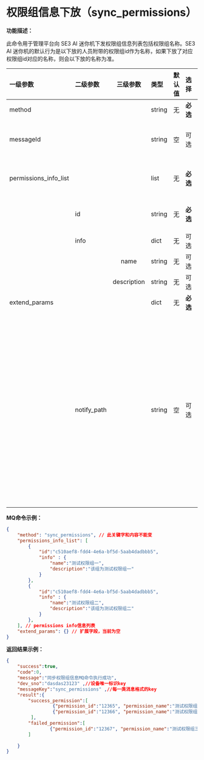 # 权限组信息下放（sync_permissions）

**功能描述：**

此命令用于管理平台向 SE3 AI 迷你机下发权限组信息列表包括权限组名称。SE3 AI 迷你机的默认行为是以下放的人员附带的权限组id作为名称，如果下放了对应权限组id对应的名称，则会以下放的名称为准。

| 一级参数              | 二级参数    |  三级参数   | 类型   | 默认值 | 选择     | 说明                                                         | 举例                                   |
| :-------------------- | :---------- | :---------: | :----- | ------ | :------- | :----------------------------------------------------------- | -------------------------------------- |
| method                |             |             | string | 无     | **必选** | sync_permissions                                             |                                        |
| messageId             |             |             | string | 空     | 可选     | MQ消息的唯一标识ID，当消息下放时带有该字段才会回传           |                                        |
| permissions_info_list |             |             | list   | 无     | **必选** | 里面带有permissions，即权限组相关的信息数据                  |                                        |
|                       | id          |             | string | 无     | **必选** | 权限组唯一标识id                                             | "c510aef8-fdd4-4e6a-bf5d-5aab4dadbbb5" |
|                       | info        |             | dict   | 无     | 可选     | 权限组信息                                                   |                                        |
|                       |             |    name     | string | 无     | 可选     | 权限组名称                                                   | "测试权限组一"                         |
|                       |             | description | string | 无     | 可选     | 权限组描述                                                   | "该组为测试权限组一"                   |
| extend_params         |             |             | dict   | 无     | **必选** | 扩展字段，可以为空                                           |                                        |
|                       | notify_path |             | string | 空     | 可选     | 管理平台URL（相对地址），用于通过http方式回传命令执行结果。 相对地址的组合请参见 URL组合章节。注意：如果登陆时管理平台下发 uploadQueue 字段，则会通过MQ上传通道返回结果。如果没有 uploadQueue 字段，并且 notify_path 为非空，则会向 notify_path 返回结果如果两个字段都没有，则不会返回结果（即单向通信）。 |                                        |

**MQ命令示例：**

```json
{
    "method": "sync_permissions", // 此关键字和内容不能变
    "permissions_info_list": [
        {
            "id":"c510aef8-fdd4-4e6a-bf5d-5aab4dadbbb5",
            "info" : { 
                "name":"测试权限组一",
                "description":"该组为测试权限组一"
            }
        },
        {
            "id":"c510aef8-fdd4-4e6a-bf5d-5aab4dadbbb5",
            "info" : {
                "name":"测试权限组二",
                "description":"该组为测试权限组二"
            }
        },
    ], // permissions info信息列表
    "extend_params": {} // 扩展字段，当前为空
}
```

**返回结果示例：**

```json
{
    "success":true,
    "code":0,
    "message":"同步权限组信息MQ命令执行成功",
    "dev_sno":"dasdas23123" ,//设备唯一标识key
    "messageKey":"sync_permissions" ,//每一类消息格式的key
    "result":{
        "success_permission":[
                 {"permission_id":"12365", "permission_name":"测试权限组一","permission_description":"该组为测试权限组一","message":"权限组信息同步成功","code":0},
                 {"permission_id":"12366", "permission_name":"测试权限组二","permission_description":"该组为测试权限组二","message":"权限组信息同步成功","code":0}
         ],                                                                    
        "failed_permission":[
                {"permission_id":"12367", "permission_name":"测试权限组三","permission_description":"该组为测试权限组三","message":"xxx","code":xxx}，
        ]
         
    }
}
```

